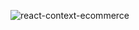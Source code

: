 ![react-context-ecommerce](https://socialify.git.ci/utk09/react-context-ecommerce/image?description=1&font=Raleway&language=1&owner=1&pattern=Circuit%20Board&theme=Dark)
